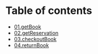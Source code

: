 # Table of contents

* [01.getBook](01.getBook.md)
* [02.getReservation](02.getReservation.md)
* [03.checkoutBook](03.checkoutBook.md)
* [04.returnBook](04.returnbook.md)

